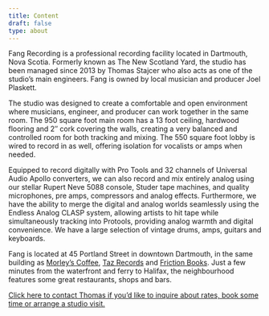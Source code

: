 ```yaml
---
title: Content
draft: false
type: about
---
```

Fang Recording is a professional recording facility located in Dartmouth, Nova Scotia. Formerly known as The New Scotland Yard, the studio has been managed since 2013 by Thomas Stajcer who also acts as one of the studio’s main engineers. Fang is owned by local musician and producer Joel Plaskett.

The studio was designed to create a comfortable and open environment where musicians, engineer, and producer can work together in the same room. The 950 square foot main room has a 13 foot ceiling, hardwood flooring and 2″ cork covering the walls, creating a very balanced and controlled room for both tracking and mixing. The 550 square foot lobby is wired to record in as well, offering isolation for vocalists or amps when needed.

Equipped to record digitally with Pro Tools and 32 channels of Universal Audio Apollo converters, we can also record and mix entirely analog using our stellar Rupert Neve 5088 console, Studer tape machines, and quality microphones, pre amps, compressors and analog effects. Furthermore, we have the ability to merge the digital and analog worlds seamlessly using the Endless Analog CLASP system, allowing artists to hit tape while simultaneously tracking into Protools, providing analog warmth and digital convenience. We have a large selection of vintage drums, amps, guitars and keyboards.

Fang is located at 45 Portland Street in downtown Dartmouth, in the same building as [Morley’s Coffee](https://instagram.com/morelysdartmouth), [Taz Records](https://tazrecords.com) and [Friction Books](https://frictionbooks.com). Just a few minutes from the waterfront and ferry to Halifax, the neighbourhood features some great restaurants, shops and bars.

[Click here to contact Thomas if you’d like to inquire about rates, book some time or arrange a studio visit.](mailto:fangrecording@gmail.com)